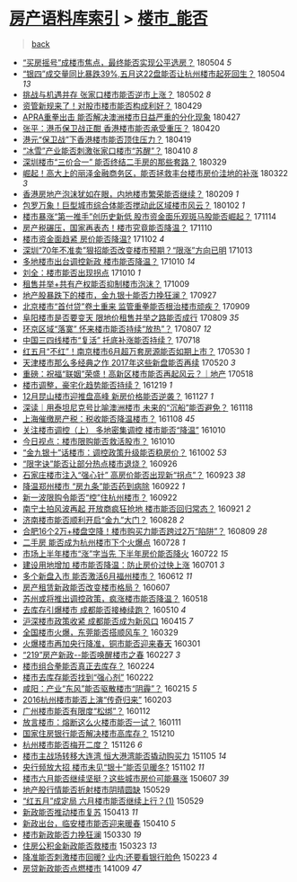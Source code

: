[房产语料库索引](../../README.md)  > [楼市_能否](楼市_能否.md)
====
> [back](../README.md)

- [“买房摇号”成楼市焦点，最终能否实现公平选房？](http://jkwz.applinzi.com/ittc/7099299076548068358.html#%E2%80%9C%E4%B9%B0%E6%88%BF%E6%91%87%E5%8F%B7%E2%80%9D%E6%88%90%E6%A5%BC%E5%B8%82%E7%84%A6%E7%82%B9%EF%BC%8C%E6%9C%80%E7%BB%88%E8%83%BD%E5%90%A6%E5%AE%9E%E7%8E%B0%E5%85%AC%E5%B9%B3%E9%80%89%E6%88%BF%EF%BC%9F) 180504 *5* 
- [“银四”成交量同比暴跌39%,五月这22盘能否让杭州楼市起死回生？](http://jkwz.applinzi.com/ittc/7099192179467748359.html#%E2%80%9C%E9%93%B6%E5%9B%9B%E2%80%9D%E6%88%90%E4%BA%A4%E9%87%8F%E5%90%8C%E6%AF%94%E6%9A%B4%E8%B7%8C39%25%2C%E4%BA%94%E6%9C%88%E8%BF%9922%E7%9B%98%E8%83%BD%E5%90%A6%E8%AE%A9%E6%9D%AD%E5%B7%9E%E6%A5%BC%E5%B8%82%E8%B5%B7%E6%AD%BB%E5%9B%9E%E7%94%9F%EF%BC%9F) 180504 *13* 
- [挑战与机遇并存 张家口楼市能否逆市上涨？](http://jkwz.applinzi.com/ittc/7098422942595810320.html#%E6%8C%91%E6%88%98%E4%B8%8E%E6%9C%BA%E9%81%87%E5%B9%B6%E5%AD%98+%E5%BC%A0%E5%AE%B6%E5%8F%A3%E6%A5%BC%E5%B8%82%E8%83%BD%E5%90%A6%E9%80%86%E5%B8%82%E4%B8%8A%E6%B6%A8%EF%BC%9F) 180502 *8* 
- [资管新规来了！对股市楼市能否构成利好？](http://jkwz.applinzi.com/ittc/7097408636953560080.html#%E8%B5%84%E7%AE%A1%E6%96%B0%E8%A7%84%E6%9D%A5%E4%BA%86%EF%BC%81%E5%AF%B9%E8%82%A1%E5%B8%82%E6%A5%BC%E5%B8%82%E8%83%BD%E5%90%A6%E6%9E%84%E6%88%90%E5%88%A9%E5%A5%BD%EF%BC%9F) 180429  
- [APRA重拳出击 能否解决澳洲楼市日益严重的分化现象](http://jkwz.applinzi.com/ittc/7096706051179283467.html#APRA%E9%87%8D%E6%8B%B3%E5%87%BA%E5%87%BB+%E8%83%BD%E5%90%A6%E8%A7%A3%E5%86%B3%E6%BE%B3%E6%B4%B2%E6%A5%BC%E5%B8%82%E6%97%A5%E7%9B%8A%E4%B8%A5%E9%87%8D%E7%9A%84%E5%88%86%E5%8C%96%E7%8E%B0%E8%B1%A1) 180427  
- [张平：港币保卫战正酣 香港楼市能否承受重压？](http://jkwz.applinzi.com/ittc/7094015123104728075.html#%E5%BC%A0%E5%B9%B3%EF%BC%9A%E6%B8%AF%E5%B8%81%E4%BF%9D%E5%8D%AB%E6%88%98%E6%AD%A3%E9%85%A3+%E9%A6%99%E6%B8%AF%E6%A5%BC%E5%B8%82%E8%83%BD%E5%90%A6%E6%89%BF%E5%8F%97%E9%87%8D%E5%8E%8B%EF%BC%9F) 180420  
- [港元“保卫战”下香港楼市能否顶住压力？](http://jkwz.applinzi.com/ittc/7093592563368068103.html#%E6%B8%AF%E5%85%83%E2%80%9C%E4%BF%9D%E5%8D%AB%E6%88%98%E2%80%9D%E4%B8%8B%E9%A6%99%E6%B8%AF%E6%A5%BC%E5%B8%82%E8%83%BD%E5%90%A6%E9%A1%B6%E4%BD%8F%E5%8E%8B%E5%8A%9B%EF%BC%9F) 180419  
- [“冰雪”产业能否刺激张家口楼市“苏醒”？](http://jkwz.applinzi.com/ittc/7090273976121295889.html#%E2%80%9C%E5%86%B0%E9%9B%AA%E2%80%9D%E4%BA%A7%E4%B8%9A%E8%83%BD%E5%90%A6%E5%88%BA%E6%BF%80%E5%BC%A0%E5%AE%B6%E5%8F%A3%E6%A5%BC%E5%B8%82%E2%80%9C%E8%8B%8F%E9%86%92%E2%80%9D%EF%BC%9F) 180410 *8* 
- [深圳楼市“三价合一” 能否终结二手房的那些套路？](http://jkwz.applinzi.com/ittc/7085913038626751495.html#%E6%B7%B1%E5%9C%B3%E6%A5%BC%E5%B8%82%E2%80%9C%E4%B8%89%E4%BB%B7%E5%90%88%E4%B8%80%E2%80%9D+%E8%83%BD%E5%90%A6%E7%BB%88%E7%BB%93%E4%BA%8C%E6%89%8B%E6%88%BF%E7%9A%84%E9%82%A3%E4%BA%9B%E5%A5%97%E8%B7%AF%EF%BC%9F) 180329  
- [崛起！高大上的丽泽金融商务区，能否拯救丰台楼市房价洼地的补涨](http://jkwz.applinzi.com/ittc/7083241094169232390.html#%E5%B4%9B%E8%B5%B7%EF%BC%81%E9%AB%98%E5%A4%A7%E4%B8%8A%E7%9A%84%E4%B8%BD%E6%B3%BD%E9%87%91%E8%9E%8D%E5%95%86%E5%8A%A1%E5%8C%BA%EF%BC%8C%E8%83%BD%E5%90%A6%E6%8B%AF%E6%95%91%E4%B8%B0%E5%8F%B0%E6%A5%BC%E5%B8%82%E6%88%BF%E4%BB%B7%E6%B4%BC%E5%9C%B0%E7%9A%84%E8%A1%A5%E6%B6%A8) 180322 *3* 
- [香港房地产泡沫犹如在眼，内地楼市繁荣能否继续？](http://jkwz.applinzi.com/ittc/7068132854452454407.html#%E9%A6%99%E6%B8%AF%E6%88%BF%E5%9C%B0%E4%BA%A7%E6%B3%A1%E6%B2%AB%E7%8A%B9%E5%A6%82%E5%9C%A8%E7%9C%BC%EF%BC%8C%E5%86%85%E5%9C%B0%E6%A5%BC%E5%B8%82%E7%B9%81%E8%8D%A3%E8%83%BD%E5%90%A6%E7%BB%A7%E7%BB%AD%EF%BC%9F) 180209 *1* 
- [包罗万象！巨型城市综合体能否搅动此区域楼市风云？](http://jkwz.applinzi.com/ittc/7053757370113459206.html#%E5%8C%85%E7%BD%97%E4%B8%87%E8%B1%A1%EF%BC%81%E5%B7%A8%E5%9E%8B%E5%9F%8E%E5%B8%82%E7%BB%BC%E5%90%88%E4%BD%93%E8%83%BD%E5%90%A6%E6%90%85%E5%8A%A8%E6%AD%A4%E5%8C%BA%E5%9F%9F%E6%A5%BC%E5%B8%82%E9%A3%8E%E4%BA%91%EF%BC%9F) 180102 *1* 
- [楼市暴涨“第一推手”创历史新低 股市资金面乐观斑马股能否崛起？](http://jkwz.applinzi.com/ittc/7035718637871170577.html#%E6%A5%BC%E5%B8%82%E6%9A%B4%E6%B6%A8%E2%80%9C%E7%AC%AC%E4%B8%80%E6%8E%A8%E6%89%8B%E2%80%9D%E5%88%9B%E5%8E%86%E5%8F%B2%E6%96%B0%E4%BD%8E+%E8%82%A1%E5%B8%82%E8%B5%84%E9%87%91%E9%9D%A2%E4%B9%90%E8%A7%82%E6%96%91%E9%A9%AC%E8%82%A1%E8%83%BD%E5%90%A6%E5%B4%9B%E8%B5%B7%EF%BC%9F) 171114  
- [房产税碾压，国家再表态！楼市究竟能否降温？](http://jkwz.applinzi.com/ittc/7034359435483415569.html#%E6%88%BF%E4%BA%A7%E7%A8%8E%E7%A2%BE%E5%8E%8B%EF%BC%8C%E5%9B%BD%E5%AE%B6%E5%86%8D%E8%A1%A8%E6%80%81%EF%BC%81%E6%A5%BC%E5%B8%82%E7%A9%B6%E7%AB%9F%E8%83%BD%E5%90%A6%E9%99%8D%E6%B8%A9%EF%BC%9F) 171110  
- [楼市资金面趋紧 房价能否降温?](http://jkwz.applinzi.com/ittc/7031344951374382096.html#%E6%A5%BC%E5%B8%82%E8%B5%84%E9%87%91%E9%9D%A2%E8%B6%8B%E7%B4%A7+%E6%88%BF%E4%BB%B7%E8%83%BD%E5%90%A6%E9%99%8D%E6%B8%A9%3F) 171102 *4* 
- [深圳“70年不准卖”狠招能否改变楼市预期？“限涨”方向已明](http://jkwz.applinzi.com/ittc/7023855613858284561.html#%E6%B7%B1%E5%9C%B3%E2%80%9C70%E5%B9%B4%E4%B8%8D%E5%87%86%E5%8D%96%E2%80%9D%E7%8B%A0%E6%8B%9B%E8%83%BD%E5%90%A6%E6%94%B9%E5%8F%98%E6%A5%BC%E5%B8%82%E9%A2%84%E6%9C%9F%EF%BC%9F%E2%80%9C%E9%99%90%E6%B6%A8%E2%80%9D%E6%96%B9%E5%90%91%E5%B7%B2%E6%98%8E) 171013  
- [多地楼市出台调控新政 楼市能否降温？](http://jkwz.applinzi.com/ittc/7022822410875831313.html#%E5%A4%9A%E5%9C%B0%E6%A5%BC%E5%B8%82%E5%87%BA%E5%8F%B0%E8%B0%83%E6%8E%A7%E6%96%B0%E6%94%BF+%E6%A5%BC%E5%B8%82%E8%83%BD%E5%90%A6%E9%99%8D%E6%B8%A9%EF%BC%9F) 171010 *14* 
- [刘全：楼市能否出现拐点](http://jkwz.applinzi.com/ittc/7022726139733345297.html#%E5%88%98%E5%85%A8%EF%BC%9A%E6%A5%BC%E5%B8%82%E8%83%BD%E5%90%A6%E5%87%BA%E7%8E%B0%E6%8B%90%E7%82%B9) 171010 *1* 
- [租售并举+共有产权能否抑制楼市泡沫？](http://jkwz.applinzi.com/ittc/7022467498581165072.html#%E7%A7%9F%E5%94%AE%E5%B9%B6%E4%B8%BE%2B%E5%85%B1%E6%9C%89%E4%BA%A7%E6%9D%83%E8%83%BD%E5%90%A6%E6%8A%91%E5%88%B6%E6%A5%BC%E5%B8%82%E6%B3%A1%E6%B2%AB%EF%BC%9F) 171009  
- [地产股暴跌下的楼市，金九银十能否力挽狂澜？](http://jkwz.applinzi.com/ittc/7018046658707981328.html#%E5%9C%B0%E4%BA%A7%E8%82%A1%E6%9A%B4%E8%B7%8C%E4%B8%8B%E7%9A%84%E6%A5%BC%E5%B8%82%EF%BC%8C%E9%87%91%E4%B9%9D%E9%93%B6%E5%8D%81%E8%83%BD%E5%90%A6%E5%8A%9B%E6%8C%BD%E7%8B%82%E6%BE%9C%EF%BC%9F) 170927  
- [北京楼市“首付贷”卷土重来 监管重拳能否根治楼市顽疾？](http://jkwz.applinzi.com/ittc/7011454022698140688.html#%E5%8C%97%E4%BA%AC%E6%A5%BC%E5%B8%82%E2%80%9C%E9%A6%96%E4%BB%98%E8%B4%B7%E2%80%9D%E5%8D%B7%E5%9C%9F%E9%87%8D%E6%9D%A5+%E7%9B%91%E7%AE%A1%E9%87%8D%E6%8B%B3%E8%83%BD%E5%90%A6%E6%A0%B9%E6%B2%BB%E6%A5%BC%E5%B8%82%E9%A1%BD%E7%96%BE%EF%BC%9F) 170909  
- [阜阳楼市是否要变天 限地价租售并举之路能否成行](http://jkwz.applinzi.com/ittc/6999722502539183120.html#%E9%98%9C%E9%98%B3%E6%A5%BC%E5%B8%82%E6%98%AF%E5%90%A6%E8%A6%81%E5%8F%98%E5%A4%A9+%E9%99%90%E5%9C%B0%E4%BB%B7%E7%A7%9F%E5%94%AE%E5%B9%B6%E4%B8%BE%E4%B9%8B%E8%B7%AF%E8%83%BD%E5%90%A6%E6%88%90%E8%A1%8C) 170809 *35* 
- [环京区域“落寞” 怀来楼市能否持续“放热”？](http://jkwz.applinzi.com/ittc/6998977663379964945.html#%E7%8E%AF%E4%BA%AC%E5%8C%BA%E5%9F%9F%E2%80%9C%E8%90%BD%E5%AF%9E%E2%80%9D+%E6%80%80%E6%9D%A5%E6%A5%BC%E5%B8%82%E8%83%BD%E5%90%A6%E6%8C%81%E7%BB%AD%E2%80%9C%E6%94%BE%E7%83%AD%E2%80%9D%EF%BC%9F) 170807 *12* 
- [中国三四线楼市“复活” 托底补涨能否持续？](http://jkwz.applinzi.com/ittc/6991670934938059537.html#%E4%B8%AD%E5%9B%BD%E4%B8%89%E5%9B%9B%E7%BA%BF%E6%A5%BC%E5%B8%82%E2%80%9C%E5%A4%8D%E6%B4%BB%E2%80%9D+%E6%89%98%E5%BA%95%E8%A1%A5%E6%B6%A8%E8%83%BD%E5%90%A6%E6%8C%81%E7%BB%AD%EF%BC%9F) 170718  
- [红五月“不红”！南京楼市6月超万套房源能否如期上市？](http://jkwz.applinzi.com/ittc/6973246771995083781.html#%E7%BA%A2%E4%BA%94%E6%9C%88%E2%80%9C%E4%B8%8D%E7%BA%A2%E2%80%9D%EF%BC%81%E5%8D%97%E4%BA%AC%E6%A5%BC%E5%B8%826%E6%9C%88%E8%B6%85%E4%B8%87%E5%A5%97%E6%88%BF%E6%BA%90%E8%83%BD%E5%90%A6%E5%A6%82%E6%9C%9F%E4%B8%8A%E5%B8%82%EF%BC%9F) 170530 *1* 
- [天津楼市那么多经典之作 2017年这些新盘能否再续](http://jkwz.applinzi.com/ittc/6969667523267003396.html#%E5%A4%A9%E6%B4%A5%E6%A5%BC%E5%B8%82%E9%82%A3%E4%B9%88%E5%A4%9A%E7%BB%8F%E5%85%B8%E4%B9%8B%E4%BD%9C+2017%E5%B9%B4%E8%BF%99%E4%BA%9B%E6%96%B0%E7%9B%98%E8%83%BD%E5%90%A6%E5%86%8D%E7%BB%AD) 170520 *3* 
- [重磅：祝福“联姻”荣盛！高新区楼市能否再起风云？｜地产](http://jkwz.applinzi.com/ittc/6968943643862762500.html#%E9%87%8D%E7%A3%85%EF%BC%9A%E7%A5%9D%E7%A6%8F%E2%80%9C%E8%81%94%E5%A7%BB%E2%80%9D%E8%8D%A3%E7%9B%9B%EF%BC%81%E9%AB%98%E6%96%B0%E5%8C%BA%E6%A5%BC%E5%B8%82%E8%83%BD%E5%90%A6%E5%86%8D%E8%B5%B7%E9%A3%8E%E4%BA%91%EF%BC%9F%EF%BD%9C%E5%9C%B0%E4%BA%A7) 170518  
- [楼市调整，豪宅化趋势能否持续？](http://jkwz.applinzi.com/ittc/6913402487418913797.html#%E6%A5%BC%E5%B8%82%E8%B0%83%E6%95%B4%EF%BC%8C%E8%B1%AA%E5%AE%85%E5%8C%96%E8%B6%8B%E5%8A%BF%E8%83%BD%E5%90%A6%E6%8C%81%E7%BB%AD%EF%BC%9F) 161219 *1* 
- [12月昆山楼市迎推盘高峰 新房价格能否逆袭？](http://jkwz.applinzi.com/ittc/6905287232742491140.html#12%E6%9C%88%E6%98%86%E5%B1%B1%E6%A5%BC%E5%B8%82%E8%BF%8E%E6%8E%A8%E7%9B%98%E9%AB%98%E5%B3%B0+%E6%96%B0%E6%88%BF%E4%BB%B7%E6%A0%BC%E8%83%BD%E5%90%A6%E9%80%86%E8%A2%AD%EF%BC%9F) 161127 *1* 
- [深读｜用泰坦尼克号比喻澳洲楼市 未来的“沉船”能否避免？](http://jkwz.applinzi.com/ittc/6901766989650854917.html#%E6%B7%B1%E8%AF%BB%EF%BD%9C%E7%94%A8%E6%B3%B0%E5%9D%A6%E5%B0%BC%E5%85%8B%E5%8F%B7%E6%AF%94%E5%96%BB%E6%BE%B3%E6%B4%B2%E6%A5%BC%E5%B8%82+%E6%9C%AA%E6%9D%A5%E7%9A%84%E2%80%9C%E6%B2%89%E8%88%B9%E2%80%9D%E8%83%BD%E5%90%A6%E9%81%BF%E5%85%8D%EF%BC%9F) 161118  
- [上海催缴房产税：税收能否降温楼市？](http://jkwz.applinzi.com/ittc/6898148207590114308.html#%E4%B8%8A%E6%B5%B7%E5%82%AC%E7%BC%B4%E6%88%BF%E4%BA%A7%E7%A8%8E%EF%BC%9A%E7%A8%8E%E6%94%B6%E8%83%BD%E5%90%A6%E9%99%8D%E6%B8%A9%E6%A5%BC%E5%B8%82%EF%BC%9F) 161108 *45* 
- [关注楼市调控（上） 多地密集调控 楼市能否“降温”](http://jkwz.applinzi.com/ittc/6887277251262940165.html#%E5%85%B3%E6%B3%A8%E6%A5%BC%E5%B8%82%E8%B0%83%E6%8E%A7%EF%BC%88%E4%B8%8A%EF%BC%89+%E5%A4%9A%E5%9C%B0%E5%AF%86%E9%9B%86%E8%B0%83%E6%8E%A7+%E6%A5%BC%E5%B8%82%E8%83%BD%E5%90%A6%E2%80%9C%E9%99%8D%E6%B8%A9%E2%80%9D) 161010  
- [今日视点：楼市限购能否救活股市？](http://jkwz.applinzi.com/ittc/6887261746045125636.html#%E4%BB%8A%E6%97%A5%E8%A7%86%E7%82%B9%EF%BC%9A%E6%A5%BC%E5%B8%82%E9%99%90%E8%B4%AD%E8%83%BD%E5%90%A6%E6%95%91%E6%B4%BB%E8%82%A1%E5%B8%82%EF%BC%9F) 161010  
- [“金九银十”话楼市：调控政策升级能否稳房价？](http://jkwz.applinzi.com/ittc/6884374017225524228.html#%E2%80%9C%E9%87%91%E4%B9%9D%E9%93%B6%E5%8D%81%E2%80%9D%E8%AF%9D%E6%A5%BC%E5%B8%82%EF%BC%9A%E8%B0%83%E6%8E%A7%E6%94%BF%E7%AD%96%E5%8D%87%E7%BA%A7%E8%83%BD%E5%90%A6%E7%A8%B3%E6%88%BF%E4%BB%B7%EF%BC%9F) 161002 *53* 
- [“限字诀”能否让部分热点楼市退烧？](http://jkwz.applinzi.com/ittc/6882191079796900869.html#%E2%80%9C%E9%99%90%E5%AD%97%E8%AF%80%E2%80%9D%E8%83%BD%E5%90%A6%E8%AE%A9%E9%83%A8%E5%88%86%E7%83%AD%E7%82%B9%E6%A5%BC%E5%B8%82%E9%80%80%E7%83%A7%EF%BC%9F) 160926  
- [石家庄楼市注入“强心针” 高房价能否出现新“拐点”？](http://jkwz.applinzi.com/ittc/6881038078822581253.html#%E7%9F%B3%E5%AE%B6%E5%BA%84%E6%A5%BC%E5%B8%82%E6%B3%A8%E5%85%A5%E2%80%9C%E5%BC%BA%E5%BF%83%E9%92%88%E2%80%9D+%E9%AB%98%E6%88%BF%E4%BB%B7%E8%83%BD%E5%90%A6%E5%87%BA%E7%8E%B0%E6%96%B0%E2%80%9C%E6%8B%90%E7%82%B9%E2%80%9D%EF%BC%9F) 160923 *38* 
- [降温郑州楼市 “房九条”能否药到病除](http://jkwz.applinzi.com/ittc/6880607850002383877.html#%E9%99%8D%E6%B8%A9%E9%83%91%E5%B7%9E%E6%A5%BC%E5%B8%82+%E2%80%9C%E6%88%BF%E4%B9%9D%E6%9D%A1%E2%80%9D%E8%83%BD%E5%90%A6%E8%8D%AF%E5%88%B0%E7%97%85%E9%99%A4) 160922 *1* 
- [新一波限购令能否“控”住杭州楼市？](http://jkwz.applinzi.com/ittc/6880604730098713604.html#%E6%96%B0%E4%B8%80%E6%B3%A2%E9%99%90%E8%B4%AD%E4%BB%A4%E8%83%BD%E5%90%A6%E2%80%9C%E6%8E%A7%E2%80%9D%E4%BD%8F%E6%9D%AD%E5%B7%9E%E6%A5%BC%E5%B8%82%EF%BC%9F) 160922  
- [南宁土拍风波再起 开放商疯狂抢地 楼市能否回归常态？](http://jkwz.applinzi.com/ittc/6880364532098139141.html#%E5%8D%97%E5%AE%81%E5%9C%9F%E6%8B%8D%E9%A3%8E%E6%B3%A2%E5%86%8D%E8%B5%B7+%E5%BC%80%E6%94%BE%E5%95%86%E7%96%AF%E7%8B%82%E6%8A%A2%E5%9C%B0+%E6%A5%BC%E5%B8%82%E8%83%BD%E5%90%A6%E5%9B%9E%E5%BD%92%E5%B8%B8%E6%80%81%EF%BC%9F) 160921 *2* 
- [济南楼市能否顺利开启“金九”大门？](http://jkwz.applinzi.com/ittc/6870220169120580613.html#%E6%B5%8E%E5%8D%97%E6%A5%BC%E5%B8%82%E8%83%BD%E5%90%A6%E9%A1%BA%E5%88%A9%E5%BC%80%E5%90%AF%E2%80%9C%E9%87%91%E4%B9%9D%E2%80%9D%E5%A4%A7%E9%97%A8%EF%BC%9F) 160828 *2* 
- [合肥16个2万+楼盘空降！楼市购买力能否跨过2万“陷阱”？](http://jkwz.applinzi.com/ittc/6864277247015519237.html#%E5%90%88%E8%82%A516%E4%B8%AA2%E4%B8%87%2B%E6%A5%BC%E7%9B%98%E7%A9%BA%E9%99%8D%EF%BC%81%E6%A5%BC%E5%B8%82%E8%B4%AD%E4%B9%B0%E5%8A%9B%E8%83%BD%E5%90%A6%E8%B7%A8%E8%BF%872%E4%B8%87%E2%80%9C%E9%99%B7%E9%98%B1%E2%80%9D%EF%BC%9F) 160809 *28* 
- [二手房 能否成为杭州楼市下个火爆点](http://jkwz.applinzi.com/ittc/6859808310827680772.html#%E4%BA%8C%E6%89%8B%E6%88%BF+%E8%83%BD%E5%90%A6%E6%88%90%E4%B8%BA%E6%9D%AD%E5%B7%9E%E6%A5%BC%E5%B8%82%E4%B8%8B%E4%B8%AA%E7%81%AB%E7%88%86%E7%82%B9) 160728 *1* 
- [市场上半年楼市“涨”字当先 下半年房价能否降火](http://jkwz.applinzi.com/ittc/6857722578734679044.html#%E5%B8%82%E5%9C%BA%E4%B8%8A%E5%8D%8A%E5%B9%B4%E6%A5%BC%E5%B8%82%E2%80%9C%E6%B6%A8%E2%80%9D%E5%AD%97%E5%BD%93%E5%85%88+%E4%B8%8B%E5%8D%8A%E5%B9%B4%E6%88%BF%E4%BB%B7%E8%83%BD%E5%90%A6%E9%99%8D%E7%81%AB) 160722 *15* 
- [建设用地增加 楼市能否降温：防止房价过快上涨](http://jkwz.applinzi.com/ittc/6849803194699613189.html#%E5%BB%BA%E8%AE%BE%E7%94%A8%E5%9C%B0%E5%A2%9E%E5%8A%A0+%E6%A5%BC%E5%B8%82%E8%83%BD%E5%90%A6%E9%99%8D%E6%B8%A9%EF%BC%9A%E9%98%B2%E6%AD%A2%E6%88%BF%E4%BB%B7%E8%BF%87%E5%BF%AB%E4%B8%8A%E6%B6%A8) 160701 *3* 
- [多个新盘入市 能否激活6月福州楼市？](http://jkwz.applinzi.com/ittc/6842838552815338500.html#%E5%A4%9A%E4%B8%AA%E6%96%B0%E7%9B%98%E5%85%A5%E5%B8%82+%E8%83%BD%E5%90%A6%E6%BF%80%E6%B4%BB6%E6%9C%88%E7%A6%8F%E5%B7%9E%E6%A5%BC%E5%B8%82%EF%BC%9F) 160612 *11* 
- [房产租赁新政能否改变楼市格局？](http://jkwz.applinzi.com/ittc/6840626657555383300.html#%E6%88%BF%E4%BA%A7%E7%A7%9F%E8%B5%81%E6%96%B0%E6%94%BF%E8%83%BD%E5%90%A6%E6%94%B9%E5%8F%98%E6%A5%BC%E5%B8%82%E6%A0%BC%E5%B1%80%EF%BC%9F) 160607  
- [苏州或将推出调控政策，疯涨楼市能否降温？](http://jkwz.applinzi.com/ittc/6833639961416696836.html#%E8%8B%8F%E5%B7%9E%E6%88%96%E5%B0%86%E6%8E%A8%E5%87%BA%E8%B0%83%E6%8E%A7%E6%94%BF%E7%AD%96%EF%BC%8C%E7%96%AF%E6%B6%A8%E6%A5%BC%E5%B8%82%E8%83%BD%E5%90%A6%E9%99%8D%E6%B8%A9%EF%BC%9F) 160518  
- [去库存引爆楼市 成都能否接棒续跑？](http://jkwz.applinzi.com/ittc/6830657178083787780.html#%E5%8E%BB%E5%BA%93%E5%AD%98%E5%BC%95%E7%88%86%E6%A5%BC%E5%B8%82+%E6%88%90%E9%83%BD%E8%83%BD%E5%90%A6%E6%8E%A5%E6%A3%92%E7%BB%AD%E8%B7%91%EF%BC%9F) 160510 *4* 
- [沪深楼市政策收紧 成都能否成为新风口](http://jkwz.applinzi.com/ittc/6821119812788814852.html#%E6%B2%AA%E6%B7%B1%E6%A5%BC%E5%B8%82%E6%94%BF%E7%AD%96%E6%94%B6%E7%B4%A7+%E6%88%90%E9%83%BD%E8%83%BD%E5%90%A6%E6%88%90%E4%B8%BA%E6%96%B0%E9%A3%8E%E5%8F%A3) 160415 *7* 
- [全国楼市火爆，东莞能否搭顺风车？](http://jkwz.applinzi.com/ittc/6815112842671817733.html#%E5%85%A8%E5%9B%BD%E6%A5%BC%E5%B8%82%E7%81%AB%E7%88%86%EF%BC%8C%E4%B8%9C%E8%8E%9E%E8%83%BD%E5%90%A6%E6%90%AD%E9%A1%BA%E9%A3%8E%E8%BD%A6%EF%BC%9F) 160329  
- [火爆楼市再加央行降准，铜市能否迎来春天](http://jkwz.applinzi.com/ittc/6804547217952080900.html#%E7%81%AB%E7%88%86%E6%A5%BC%E5%B8%82%E5%86%8D%E5%8A%A0%E5%A4%AE%E8%A1%8C%E9%99%8D%E5%87%86%EF%BC%8C%E9%93%9C%E5%B8%82%E8%83%BD%E5%90%A6%E8%BF%8E%E6%9D%A5%E6%98%A5%E5%A4%A9) 160301  
- [“219”房产新政--能否唤醒楼市之春](http://jkwz.applinzi.com/ittc/6803457113355453444.html#%E2%80%9C219%E2%80%9D%E6%88%BF%E4%BA%A7%E6%96%B0%E6%94%BF--%E8%83%BD%E5%90%A6%E5%94%A4%E9%86%92%E6%A5%BC%E5%B8%82%E4%B9%8B%E6%98%A5) 160227 *3* 
- [楼市组合拳能否真正去库存？](http://jkwz.applinzi.com/ittc/6802225057556333572.html#%E6%A5%BC%E5%B8%82%E7%BB%84%E5%90%88%E6%8B%B3%E8%83%BD%E5%90%A6%E7%9C%9F%E6%AD%A3%E5%8E%BB%E5%BA%93%E5%AD%98%EF%BC%9F) 160224  
- [楼市去库存能否找到“强心剂”](http://jkwz.applinzi.com/ittc/6801552233883763717.html#%E6%A5%BC%E5%B8%82%E5%8E%BB%E5%BA%93%E5%AD%98%E8%83%BD%E5%90%A6%E6%89%BE%E5%88%B0%E2%80%9C%E5%BC%BA%E5%BF%83%E5%89%82%E2%80%9D) 160222  
- [咸阳：产业“东风”能否驱散楼市“阴霾”？](http://jkwz.applinzi.com/ittc/6799003948857951237.html#%E5%92%B8%E9%98%B3%EF%BC%9A%E4%BA%A7%E4%B8%9A%E2%80%9C%E4%B8%9C%E9%A3%8E%E2%80%9D%E8%83%BD%E5%90%A6%E9%A9%B1%E6%95%A3%E6%A5%BC%E5%B8%82%E2%80%9C%E9%98%B4%E9%9C%BE%E2%80%9D%EF%BC%9F) 160215 *5* 
- [2016杭州楼市能否上演“传奇归来”](http://jkwz.applinzi.com/ittc/6794505555985040389.html#2016%E6%9D%AD%E5%B7%9E%E6%A5%BC%E5%B8%82%E8%83%BD%E5%90%A6%E4%B8%8A%E6%BC%94%E2%80%9C%E4%BC%A0%E5%A5%87%E5%BD%92%E6%9D%A5%E2%80%9D) 160203  
- [广州楼市能否有限度“松绑”？](http://jkwz.applinzi.com/ittc/6786465382021989380.html#%E5%B9%BF%E5%B7%9E%E6%A5%BC%E5%B8%82%E8%83%BD%E5%90%A6%E6%9C%89%E9%99%90%E5%BA%A6%E2%80%9C%E6%9D%BE%E7%BB%91%E2%80%9D%EF%BC%9F) 160112  
- [放言楼市：熔断这么火楼市能否一试？](http://jkwz.applinzi.com/ittc/6785883305375433732.html#%E6%94%BE%E8%A8%80%E6%A5%BC%E5%B8%82%EF%BC%9A%E7%86%94%E6%96%AD%E8%BF%99%E4%B9%88%E7%81%AB%E6%A5%BC%E5%B8%82%E8%83%BD%E5%90%A6%E4%B8%80%E8%AF%95%EF%BC%9F) 160111  
- [国家住房银行能否解决楼市高库存？](http://jkwz.applinzi.com/ittc/6774075125934851077.html#%E5%9B%BD%E5%AE%B6%E4%BD%8F%E6%88%BF%E9%93%B6%E8%A1%8C%E8%83%BD%E5%90%A6%E8%A7%A3%E5%86%B3%E6%A5%BC%E5%B8%82%E9%AB%98%E5%BA%93%E5%AD%98%EF%BC%9F) 151210  
- [杭州楼市能否梅开二度？](http://jkwz.applinzi.com/ittc/6768910103227139076.html#%E6%9D%AD%E5%B7%9E%E6%A5%BC%E5%B8%82%E8%83%BD%E5%90%A6%E6%A2%85%E5%BC%80%E4%BA%8C%E5%BA%A6%EF%BC%9F) 151126 *6* 
- [楼市主战场转移大连湾 恒大港湾能否撬动购买力](http://jkwz.applinzi.com/ittc/6761254432507692037.html#%E6%A5%BC%E5%B8%82%E4%B8%BB%E6%88%98%E5%9C%BA%E8%BD%AC%E7%A7%BB%E5%A4%A7%E8%BF%9E%E6%B9%BE+%E6%81%92%E5%A4%A7%E6%B8%AF%E6%B9%BE%E8%83%BD%E5%90%A6%E6%92%AC%E5%8A%A8%E8%B4%AD%E4%B9%B0%E5%8A%9B) 151105 *14* 
- [央行频放大招 楼市未见“银十”能否见暖冬?](http://jkwz.applinzi.com/ittc/6760011450407273476.html#%E5%A4%AE%E8%A1%8C%E9%A2%91%E6%94%BE%E5%A4%A7%E6%8B%9B+%E6%A5%BC%E5%B8%82%E6%9C%AA%E8%A7%81%E2%80%9C%E9%93%B6%E5%8D%81%E2%80%9D%E8%83%BD%E5%90%A6%E8%A7%81%E6%9A%96%E5%86%AC%3F) 151102 *11* 
- [楼市六月能否继续坚挺？这些城市房价可能暴涨](http://jkwz.applinzi.com/ittc/547650611418171024.html#%E6%A5%BC%E5%B8%82%E5%85%AD%E6%9C%88%E8%83%BD%E5%90%A6%E7%BB%A7%E7%BB%AD%E5%9D%9A%E6%8C%BA%EF%BC%9F%E8%BF%99%E4%BA%9B%E5%9F%8E%E5%B8%82%E6%88%BF%E4%BB%B7%E5%8F%AF%E8%83%BD%E6%9A%B4%E6%B6%A8) 150607 *39* 
- [地产股行情能否折射楼市阴晴圆缺](http://jkwz.applinzi.com/ittc/547650611417418521.html#%E5%9C%B0%E4%BA%A7%E8%82%A1%E8%A1%8C%E6%83%85%E8%83%BD%E5%90%A6%E6%8A%98%E5%B0%84%E6%A5%BC%E5%B8%82%E9%98%B4%E6%99%B4%E5%9C%86%E7%BC%BA) 150529  
- [“红五月”成定局 六月楼市能否继续上行？(1)](http://jkwz.applinzi.com/ittc/547650611419018970.html#%E2%80%9C%E7%BA%A2%E4%BA%94%E6%9C%88%E2%80%9D%E6%88%90%E5%AE%9A%E5%B1%80+%E5%85%AD%E6%9C%88%E6%A5%BC%E5%B8%82%E8%83%BD%E5%90%A6%E7%BB%A7%E7%BB%AD%E4%B8%8A%E8%A1%8C%EF%BC%9F%281%29) 150529  
- [新政能否推动楼市复苏](http://jkwz.applinzi.com/ittc/547650611405904010.html#%E6%96%B0%E6%94%BF%E8%83%BD%E5%90%A6%E6%8E%A8%E5%8A%A8%E6%A5%BC%E5%B8%82%E5%A4%8D%E8%8B%8F) 150413 *11* 
- [新政出台，临安楼市能否迎来暖春](http://jkwz.applinzi.com/ittc/547650611404220487.html#%E6%96%B0%E6%94%BF%E5%87%BA%E5%8F%B0%EF%BC%8C%E4%B8%B4%E5%AE%89%E6%A5%BC%E5%B8%82%E8%83%BD%E5%90%A6%E8%BF%8E%E6%9D%A5%E6%9A%96%E6%98%A5) 150410 *5* 
- [楼市新政能否力挽狂澜](http://jkwz.applinzi.com/ittc/547650611400303903.html#%E6%A5%BC%E5%B8%82%E6%96%B0%E6%94%BF%E8%83%BD%E5%90%A6%E5%8A%9B%E6%8C%BD%E7%8B%82%E6%BE%9C) 150330 *19* 
- [住房公积金新政能否救楼市](http://jkwz.applinzi.com/ittc/547650611400667936.html#%E4%BD%8F%E6%88%BF%E5%85%AC%E7%A7%AF%E9%87%91%E6%96%B0%E6%94%BF%E8%83%BD%E5%90%A6%E6%95%91%E6%A5%BC%E5%B8%82) 150323 *13* 
- [降准能否刺激楼市回暖? 业内:还要看银行脸色](http://jkwz.applinzi.com/ittc/547650611393075823.html#%E9%99%8D%E5%87%86%E8%83%BD%E5%90%A6%E5%88%BA%E6%BF%80%E6%A5%BC%E5%B8%82%E5%9B%9E%E6%9A%96%3F+%E4%B8%9A%E5%86%85%3A%E8%BF%98%E8%A6%81%E7%9C%8B%E9%93%B6%E8%A1%8C%E8%84%B8%E8%89%B2) 150223 *4* 
- [房贷新政能否点燃楼市](http://jkwz.applinzi.com/ittc/547650611374577276.html#%E6%88%BF%E8%B4%B7%E6%96%B0%E6%94%BF%E8%83%BD%E5%90%A6%E7%82%B9%E7%87%83%E6%A5%BC%E5%B8%82) 141009 *47* 
